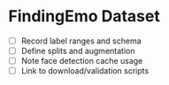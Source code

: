 # FindingEmo Dataset

- [ ] Record label ranges and schema
- [ ] Define splits and augmentation
- [ ] Note face detection cache usage
- [ ] Link to download/validation scripts
